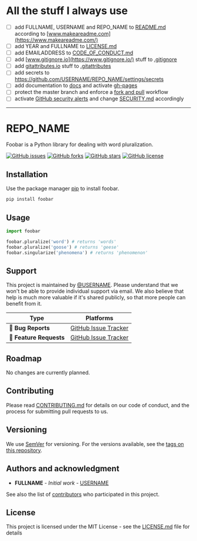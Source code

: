 # All the stuff I always use

* [ ] add FULLNAME, USERNAME and REPO_NAME to [README.md](README.md) according to [www.makeareadme.com](https://www.makeareadme.com/)
* [ ] add YEAR and FULLNAME to [LICENSE.md](LICENSE.md)
* [ ] add EMAILADDRESS to [CODE_OF_CONDUCT.md](CODE_OF_CONDUCT.md)
* [ ] add [www.gitignore.io](https://www.gitignore.io/) stuff to [.gitignore](.gitignore)
* [ ] add [gitattributes.io](https://gitattributes.io/) stuff to [.gitattributes](.gitattributes)
* [ ] add secrets to https://github.com/USERNAME/REPO_NAME/settings/secrets
* [ ] add documentation to [docs](docs/index.md) and activate [gh-pages](https://help.github.com/en/articles/configuring-a-publishing-source-for-github-pages)
* [ ] protect the master branch and enforce a [fork and pull](https://gist.github.com/Chaser324/ce0505fbed06b947d962) workflow
* [ ] activate [GitHub security alerts](https://github.blog/2017-11-16-introducing-security-alerts-on-github/) and change [SECURITY.md](SECURITY.md) accordingly

---

# REPO_NAME

Foobar is a Python library for dealing with word pluralization.

[![GitHub issues](https://img.shields.io/github/issues/USERNAME/REPO_NAME.svg)](https://github.com/USERNAME/REPO_NAME/issues)
[![GitHub forks](https://img.shields.io/github/forks/USERNAME/REPO_NAME.svg)](https://github.com/USERNAME/REPO_NAME/network)
[![GitHub stars](https://img.shields.io/github/stars/USERNAME/REPO_NAME.svg)](https://github.com/USERNAME/REPO_NAME/stargazers)
[![GitHub license](https://img.shields.io/github/license/USERNAME/REPO_NAME.svg)](https://github.com/USERNAME/REPO_NAME/blob/master/LICENSE.md)

## Installation

Use the package manager [pip](https://pip.pypa.io/en/stable/) to install foobar.

```bash
pip install foobar
```

## Usage

```python
import foobar

foobar.pluralize('word') # returns 'words'
foobar.pluralize('goose') # returns 'geese'
foobar.singularize('phenomena') # returns 'phenomenon'
```

## Support

This project is maintained by [@USERNAME](https://github.com/USERNAME). Please understand that we won't be able to provide individual support via email. We also believe that help is much more valuable if it's shared publicly, so that more people can benefit from it.

| Type                   | Platforms                                                    |
| ---------------------- | ------------------------------------------------------------ |
| 🚨 **Bug Reports**      | [GitHub Issue Tracker](https://github.com/USERNAME/REPO_NAME/issues) |
| 🎁 **Feature Requests** | [GitHub Issue Tracker](https://github.com/USERNAME/REPO_NAME/issues) |

## Roadmap

No changes are currently planned.

## Contributing

Please read [CONTRIBUTING.md](CONTRIBUTING.md) for details on our code of conduct, and the process for submitting pull requests to us.

## Versioning

We use [SemVer](http://semver.org/) for versioning. For the versions available, see the [tags on this repository](https://github.com/USERNAME/REPO_NAME/tags).

## Authors and acknowledgment

- **FULLNAME** - _Initial work_ - [USERNAME](https://github.com/USERNAME)

See also the list of [contributors](https://github.com/USERNAME/REPO_NAME/graphs/contributors) who participated in this project.

## License

This project is licensed under the MIT License - see the [LICENSE.md](LICENSE.md) file for details
